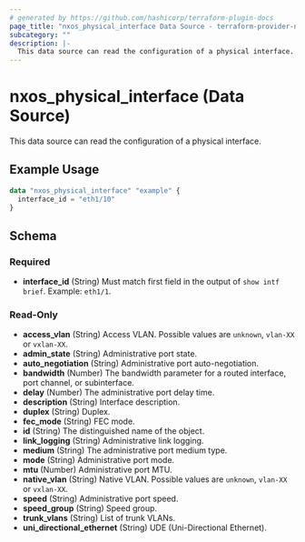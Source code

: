 ```yaml
---
# generated by https://github.com/hashicorp/terraform-plugin-docs
page_title: "nxos_physical_interface Data Source - terraform-provider-nxos"
subcategory: ""
description: |-
  This data source can read the configuration of a physical interface.
---
```


# nxos_physical_interface (Data Source)

This data source can read the configuration of a physical interface.

## Example Usage

```terraform
data "nxos_physical_interface" "example" {
  interface_id = "eth1/10"
}
```

<!-- schema generated by tfplugindocs -->
## Schema

### Required

- **interface_id** (String) Must match first field in the output of `show intf brief`. Example: `eth1/1`.

### Read-Only

- **access_vlan** (String) Access VLAN. Possible values are `unknown`, `vlan-XX` or `vxlan-XX`.
- **admin_state** (String) Administrative port state.
- **auto_negotiation** (String) Administrative port auto-negotiation.
- **bandwidth** (Number) The bandwidth parameter for a routed interface, port channel, or subinterface.
- **delay** (Number) The administrative port delay time.
- **description** (String) Interface description.
- **duplex** (String) Duplex.
- **fec_mode** (String) FEC mode.
- **id** (String) The distinguished name of the object.
- **link_logging** (String) Administrative link logging.
- **medium** (String) The administrative port medium type.
- **mode** (String) Administrative port mode.
- **mtu** (Number) Administrative port MTU.
- **native_vlan** (String) Native VLAN. Possible values are `unknown`, `vlan-XX` or `vxlan-XX`.
- **speed** (String) Administrative port speed.
- **speed_group** (String) Speed group.
- **trunk_vlans** (String) List of trunk VLANs.
- **uni_directional_ethernet** (String) UDE (Uni-Directional Ethernet).


